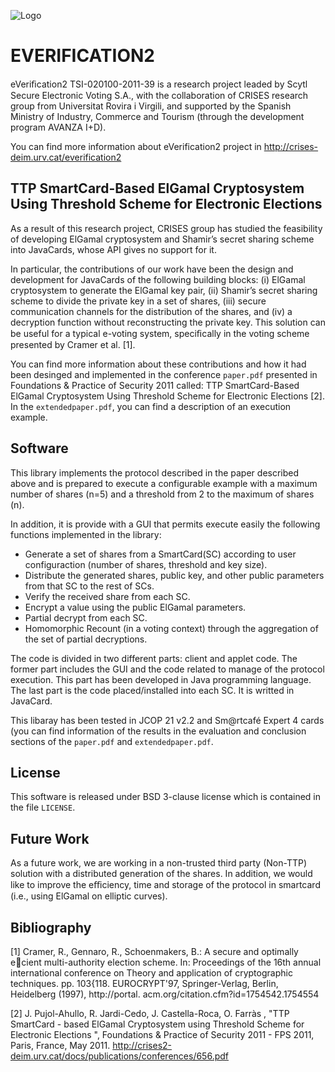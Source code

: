 ![Logo](/CRISES-URV/eVerification-2/master/figures/logoeverification2.jpg "Logo")

EVERIFICATION2
==============

eVeriﬁcation2 TSI-020100-2011-39 is a research project leaded by Scytl Secure Electronic Voting S.A.,
with the collaboration of CRISES research group from Universitat Rovira i Virgili, and supported by 
the Spanish Ministry of Industry, Commerce and Tourism (through the development program AVANZA I+D).

You can find more information about eVerification2 project in http://crises-deim.urv.cat/everification2

TTP SmartCard-Based ElGamal Cryptosystem Using Threshold Scheme for Electronic Elections
----------------------------------------------------------------------------------------

As a result of this research project, CRISES group has studied the feasibility of developing ElGamal 
cryptosystem and Shamir’s secret sharing scheme into JavaCards, whose API gives no support for it.

In particular, the contributions of our work have been the design and development for JavaCards of
the following building blocks: (i) ElGamal cryptosystem to generate the ElGamal key pair, (ii) Shamir’s 
secret sharing scheme to divide the private key in a set of shares, (iii) secure communication channels 
for the distribution of the shares, and (iv) a decryption function without reconstructing the private key. 
This solution can be useful for a typical e-voting system, speciﬁcally in the voting scheme presented by 
Cramer et al. [1].

You can find more information about these contributions and how it had been desinged and implemented in the 
conference `paper.pdf` presented in Foundations & Practice of Security 2011 called: TTP SmartCard-Based ElGamal 
Cryptosystem Using Threshold Scheme for Electronic Elections [2]. In the `extendedpaper.pdf`, you can find a 
description of an execution example.


Software
--------

This library implements the protocol described in the paper described above and is prepared to execute a 
configurable example with a maximum number of shares (n=5) and a threshold from 2 to the maximum of shares (n).

In addition, it is provide with a GUI that permits execute easily the following functions implemented in the library:
- Generate a set of shares from a SmartCard(SC) according to user configuraction (number of shares, threshold and key size).
- Distribute the generated shares, public key, and other public parameters from that SC to the rest of SCs.
- Verify the received share from each SC. 
- Encrypt a value using the public ElGamal parameters.
- Partial decrypt from each SC.
- Homomorphic Recount (in a voting context) through the aggregation of the set of partial decryptions.

The code is divided in two different parts: client and applet code.
The former part includes the GUI and the code related to manage of the protocol execution. This part has been developed
in Java programming language.
The last part is the code placed/installed into each SC. It is writted in JavaCard.

This libaray has been tested in JCOP 21 v2.2 and Sm@rtcafé Expert 4 cards (you can find information of the results in
the evaluation and conclusion sections of the `paper.pdf` and `extendedpaper.pdf`.


License
-------

This software is released under BSD 3-clause license which is contained in the file `LICENSE`.


Future Work
-----------

As a future work, we are working in a non-trusted third party (Non-TTP)
solution with a distributed generation of the shares. In addition, we would like
to improve the eﬃciency, time and storage of the protocol in smartcard (i.e.,
using ElGamal on elliptic curves).


Bibliography
------------
[1] Cramer, R., Gennaro, R., Schoenmakers, B.: A secure and optimally ecient
multi-authority election scheme. In: Proceedings of the 16th annual international
conference on Theory and application of cryptographic techniques. pp. 103{118.
EUROCRYPT'97, Springer-Verlag, Berlin, Heidelberg (1997), http://portal.
acm.org/citation.cfm?id=1754542.1754554

[2] J. Pujol-Ahullo, R. Jardi-Cedo, J. Castella-Roca, O. Farràs , 
"TTP SmartCard - based ElGamal Cryptosystem using Threshold Scheme for Electronic Elections ", 
Foundations & Practice of Security 2011 - FPS 2011, Paris, France, May 2011. 
http://crises2-deim.urv.cat/docs/publications/conferences/656.pdf

